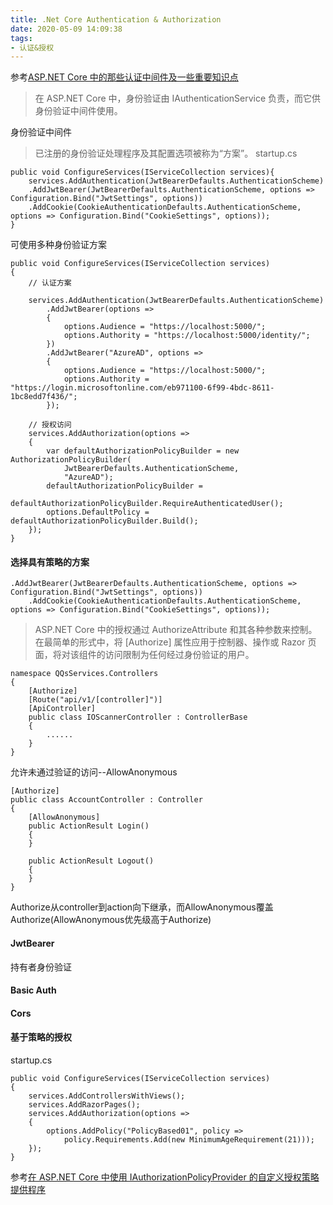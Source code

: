 ```yaml
---
title: .Net Core Authentication & Authorization
date: 2020-05-09 14:09:38
tags:
- 认证&授权
---
```


参考[ASP.NET Core 中的那些认证中间件及一些重要知识点](https://www.cnblogs.com/savorboard/p/aspnetcore-authentication.html)
> 在 ASP.NET Core 中，身份验证由 IAuthenticationService 负责，而它供身份验证中间件使用。

身份验证中间件

> 已注册的身份验证处理程序及其配置选项被称为“方案”。
startup.cs
```
public void ConfigureServices(IServiceCollection services){
    services.AddAuthentication(JwtBearerDefaults.AuthenticationScheme)
    .AddJwtBearer(JwtBearerDefaults.AuthenticationScheme, options => Configuration.Bind("JwtSettings", options))
    .AddCookie(CookieAuthenticationDefaults.AuthenticationScheme, options => Configuration.Bind("CookieSettings", options));
}
```
可使用多种身份验证方案
```
public void ConfigureServices(IServiceCollection services)
{
    // 认证方案

    services.AddAuthentication(JwtBearerDefaults.AuthenticationScheme)
        .AddJwtBearer(options =>
        {
            options.Audience = "https://localhost:5000/";
            options.Authority = "https://localhost:5000/identity/";
        })
        .AddJwtBearer("AzureAD", options =>
        {
            options.Audience = "https://localhost:5000/";
            options.Authority = "https://login.microsoftonline.com/eb971100-6f99-4bdc-8611-1bc8edd7f436/";
        });

    // 授权访问
    services.AddAuthorization(options =>
    {
        var defaultAuthorizationPolicyBuilder = new AuthorizationPolicyBuilder(
            JwtBearerDefaults.AuthenticationScheme,
            "AzureAD");
        defaultAuthorizationPolicyBuilder = 
            defaultAuthorizationPolicyBuilder.RequireAuthenticatedUser();
        options.DefaultPolicy = defaultAuthorizationPolicyBuilder.Build();
    });
}
```
#### 选择具有策略的方案
```
.AddJwtBearer(JwtBearerDefaults.AuthenticationScheme, options => Configuration.Bind("JwtSettings", options))
    .AddCookie(CookieAuthenticationDefaults.AuthenticationScheme, options => Configuration.Bind("CookieSettings", options));
```

> ASP.NET Core 中的授权通过 AuthorizeAttribute 和其各种参数来控制。 在最简单的形式中，将 [Authorize] 属性应用于控制器、操作或 Razor 页面，将对该组件的访问限制为任何经过身份验证的用户。
```
namespace QQsServices.Controllers
{
    [Authorize]
    [Route("api/v1/[controller]")]
    [ApiController]
    public class IOScannerController : ControllerBase
    {
        ......
    }
}
```
允许未通过验证的访问--AllowAnonymous
```
[Authorize]
public class AccountController : Controller
{
    [AllowAnonymous]
    public ActionResult Login()
    {
    }

    public ActionResult Logout()
    {
    }
}
```
Authorize从controller到action向下继承，而AllowAnonymous覆盖Authorize(AllowAnonymous优先级高于Authorize)
#### JwtBearer
持有者身份验证
#### Basic Auth

#### Cors
#### 基于策略的授权
startup.cs
```
public void ConfigureServices(IServiceCollection services)
{
    services.AddControllersWithViews();
    services.AddRazorPages();
    services.AddAuthorization(options =>
    {
        options.AddPolicy("PolicyBased01", policy =>
            policy.Requirements.Add(new MinimumAgeRequirement(21)));
    });
}
```

参考[在 ASP.NET Core 中使用 IAuthorizationPolicyProvider 的自定义授权策略提供程序](https://docs.microsoft.com/zh-cn/aspnet/core/security/authorization/iauthorizationpolicyprovider?view=aspnetcore-3.1)